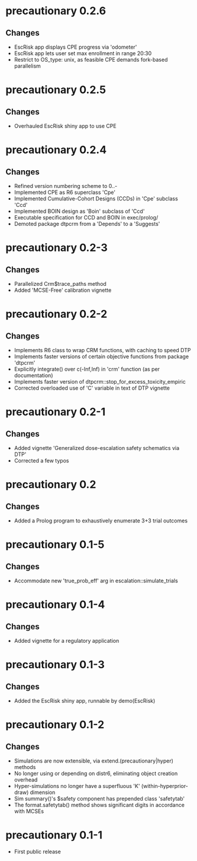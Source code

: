 # precautionary 0.2.6

## Changes

* EscRisk app displays CPE progress via 'odometer'
* EscRisk app lets user set max enrollment in range 20:30
* Restrict to OS_type: unix, as feasible CPE demands fork-based parallelism

# precautionary 0.2.5

## Changes

* Overhauled EscRisk shiny app to use CPE

# precautionary 0.2.4

## Changes

* Refined version numbering scheme to 0.<tranche>.<feature>-<patch>
* Implemented CPE as R6 superclass 'Cpe'
* Implemented Cumulative-Cohort Designs (CCDs) in 'Cpe' subclass 'Ccd'
* Implemented BOIN design as 'Boin' subclass of 'Ccd'
* Executable specification for CCD and BOIN in exec/prolog/
* Demoted package dtpcrm from a 'Depends' to a 'Suggests'

# precautionary 0.2-3

## Changes

* Parallelized Crm$trace_paths method
* Added 'MCSE-Free' calibration vignette

# precautionary 0.2-2

## Changes

* Implements R6 class to wrap CRM functions, with caching to speed DTP
* Implements faster versions of certain objective functions from package 'dtpcrm'
* Explicitly integrate() over c(-Inf,Inf) in 'crm' function (as per documentation)
* Implements faster version of dtpcrm::stop_for_excess_toxicity_empiric
* Corrected overloaded use of 'C' variable in text of DTP vignette

# precautionary 0.2-1

## Changes

* Added vignette 'Generalized dose-escalation safety schematics via DTP'
* Corrected a few typos

# precautionary 0.2

## Changes

* Added a Prolog program to exhaustively enumerate 3+3 trial outcomes

# precautionary 0.1-5

## Changes

* Accommodate new 'true_prob_eff' arg in escalation::simulate_trials

# precautionary 0.1-4

## Changes

* Added vignette for a regulatory application

# precautionary 0.1-3

## Changes

* Added the EscRisk shiny app, runnable by demo(EscRisk)

# precautionary 0.1-2

## Changes

* Simulations are now extensible, via extend.(precautionary|hyper) methods
* No longer using or depending on distr6, eliminating object creation overhead
* Hyper-simulations no longer have a superfluous 'K' (within-hyperprior-draw) dimension
* Sim summary()'s $safety component has prepended class 'safetytab'
* The format.safetytab() method shows significant digits in accordance with MCSEs

# precautionary 0.1-1

* First public release

